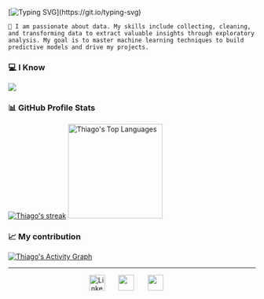 [![Typing SVG](https://readme-typing-svg.herokuapp.com/?color=f75c7e&size=35&center=true&vCenter=true&width=1000&lines=Welcome+to+my+GitHub+👋;My+name+is+Thiago;Im+a+Data+Science+Student+!!;)](https://git.io/typing-svg)

`🔸 I am passionate about data. My skills include collecting, cleaning, and transforming data to extract valuable insights through exploratory analysis. My goal is to master machine learning techniques to build predictive models and drive my projects.`

  <h3>💻 I Know</h3>
  <a href="https://github.com/Mustasheep"><img src="https://go-skill-icons.vercel.app/api/icons?i=py,r,postgresql,pbi,tableau,gcp,aws,azure" />
  </a> 
  

  <h3>📊 GitHub Profile Stats</h3>

  <a href="https://github.com/Mustasheep?tab=repositories">
      <!-- Use https://streak-stats.demolab.com or self-host with your own Vercel app - visit https://git.io/streak-stats for instructions -->
      <img title="🔥 Get streak stats for your profile at git.io/streak-stats" alt="Thiago's streak" src="https://github-readme-streak-stats-eight.vercel.app/?user=Mustasheep&theme=monokai-metallian&hide_border=true&short_numbers=true"/></a>
  <a href="https://github.com/Mustasheep?tab=repositories"><img alt="Thiago's Top Languages" src="https://denvercoder1-github-readme-stats.vercel.app/api/top-langs/?username=Mustasheep&langs_count=8&layout=compact&theme=react&hide_border=true&bg_color=1F222E&title_color=F85D7F&icon_color=F8D866&hide=Jupyter%20Notebook,Roff" height="192px"/></a>
  <br/>
    
  <h3>📈 My contribution</h3>
  
  <a href="https://github.com/Mustasheep?tab=repositories"><img alt="Thiago's Activity Graph" src="https://github-readme-activity-graph.vercel.app/graph/?username=Mustasheep&bg_color=1F222E&color=F8D866&line=F85D7F&point=FFFFFF&hide_border=true" /></a>

---------------

  <p align="center">
  <a href="https://www.linkedin.com/in/thiago-mustasheep"><img width="32px" alt="LinkedIn" title="LinkedIn" src="https://img.icons8.com/?size=100&id=lMUZwFHycz7a&format=png&color=000000"/></a>
  &#8287;&#8287;&#8287;&#8287;&#8287;
  <a href="https://discord.com/users/sheep8" width="32px" alt="Discord" title="My Discord"><img width="32px" src="https://img.icons8.com/?size=100&id=xmpxGzSLFcZE&format=png&color=000000"/></a>
  &#8287;&#8287;&#8287;&#8287;&#8287;
  <a href="mailto:thiagoassis.scientist@gmail.com" width="32px" alt="Gmail" title="My email"><img width="32px" src="https://img.icons8.com/?size=100&id=48165&format=png&color=000000"/></a>
  &#8287;&#8287;&#8287;&#8287;&#8287;
</p>



